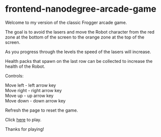frontend-nanodegree-arcade-game
===============================

Welcome to my version of the classic Frogger arcade game.

The goal is to avoid the lasers and move the Robot character from the red zone
at the bottom of the screen to the orange zone at the top of the screen. 

As you progress through the levels the speed of the lasers will increase.

Health packs that spawn on the last row can be collected to increase the health
of the Robot.

Controls:

  Move left - left arrow key<br>
  Move right - right arrow key<br>
  Move up - up arrow key<br>
  Move down - down arrow key<br>  

  Refresh the page to reset the game.
  
Click [here](https://aaronbjohnson.github.io/frontend-nanodegree-arcade-game/) to play.

Thanks for playing!
